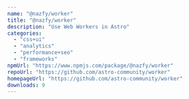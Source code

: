 ```yaml
---
name: "@nazfy/worker"
title: "@nazfy/worker"
description: "Use Web Workers in Astro"
categories:
  - "css+ui"
  - "analytics"
  - "performance+seo"
  - "frameworks"
npmUrl: "https://www.npmjs.com/package/@nazfy/worker"
repoUrl: "https://github.com/astro-community/worker"
homepageUrl: "https://github.com/astro-community/worker"
downloads: 9
---
```

